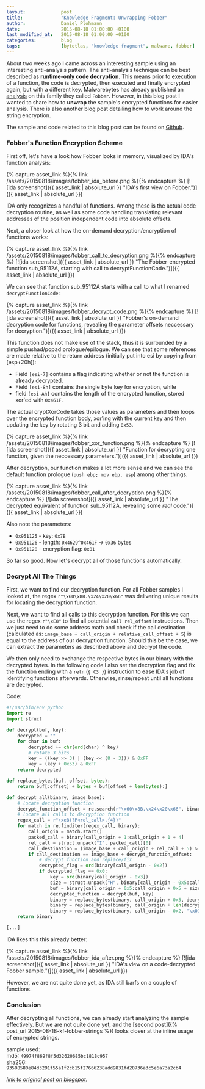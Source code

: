 ```yaml
---
layout:             post
title:              "Knowledge Fragment: Unwrapping Fobber"
author:             Daniel Plohmann
date:               2015-08-18 01:00:00 +0100
last_modified_at:   2015-08-18 01:00:00 +0100
categories:         blog
tags:               [bytetlas, "knowledge fragment", malware, fobber]
---
```


About two weeks ago I came across an interesting sample using an interesting anti-analysis pattern.
The anti-analysis technique can be best described as **runtime-only code decryption**. This means prior to execution of a function, the code is decrypted, then executed and finally encrypted again, but with a different key.
Malwarebytes has already published an [analysis][blog malwarebytes] on this family they called `Fobber`.
However, in this blog post I wanted to share how to **unwrap** the sample's encrypted functions for easier analysis. There is also another blog post detailing how to work around the string encryption.

The sample and code related to this blog post can be found on [Github][github data].

### Fobber's Function Encryption Scheme

First off, let's have a look how Fobber looks in memory, visualized by IDA's function analysis:

{% capture asset_link %}{% link /assets/20150818/images/fobber_ida_before.png %}{% endcapture %}
[![ida screenshot]({{ asset_link | absolute_url }} "IDA's first view on Fobber.")]({{ asset_link | absolute_url }})

IDA only recognizes a handful of functions. Among these is the actual code decryption routine, as well as some code handling translating relevant addresses of the position independent code into absolute offsets.

Next, a closer look at how the on-demand decryption/encryption of functions works:

{% capture asset_link %}{% link /assets/20150818/images/fobber_call_to_decryption.png %}{% endcapture %}
[![ida screenshot]({{ asset_link | absolute_url }} "The Fobber-encrypted function sub_95112A, starting with call to decryptFunctionCode.")]({{ asset_link | absolute_url }})

We can see that function sub_95112A starts with a call to what I renamed `decryptFunctionCode`:

{% capture asset_link %}{% link /assets/20150818/images/fobber_decrypt_code.png %}{% endcapture %}
[![ida screenshot]({{ asset_link | absolute_url }} "Fobber's on-demand decryption code for functions, revealing the parameter offsets neccessary for decryption.")]({{ asset_link | absolute_url }})

This function does not make use of the stack, thus it is surrounded by a simple pushad/popad prologue/epilogue. We can see that some references are made relative to the return address (initially put into esi by copying from [esp+20h]):
 * Field `[esi-7]` contains a flag indicating whether or not the function is already decrypted. 
 * Field `[esi-8h]` contains the single byte key for encryption, while 
 * field `[esi-Ah]` contains the length of the encrypted function, stored xor'ed with `0x461F`.

The actual cryptXorCode takes those values as parameters and then loops over the encrypted function body, xor'ing with the current key and then updating the key by rotating 3 bit and adding `0x53`.

{% capture asset_link %}{% link /assets/20150818/images/fobber_xor_function.png %}{% endcapture %}
[![ida screenshot]({{ asset_link | absolute_url }} "Function for decrypting one function, given the neccessary parameters.")]({{ asset_link | absolute_url }})

After decryption, our function makes a lot more sense and we can see the default function prologue (`push ebp; mov ebp, esp`) among other things.

{% capture asset_link %}{% link /assets/20150818/images/fobber_call_after_decryption.png %}{% endcapture %}
[![ida screenshot]({{ asset_link | absolute_url }} "The decrypted equivalent of function sub_95112A, revealing some *real* code.")]({{ asset_link | absolute_url }})

Also note the parameters:
 * `0x951125` - key: `0x7B`
 * `0x951126` - length: `0x4629^0x461F` -> `0x36` bytes
 * `0x951128` - encryption flag: `0x01`

So far so good. Now let's decrypt all of those functions automatically.

### Decrypt All The Things

First, we want to find our decryption function. For all Fobber samples I looked at, the regex `r"\x60\x8B.\x24\x20\x66"` was delivering unique results for locating the decryption function.

Next, we want to find all calls to this decryption function. For this we can use the regex `r"\xE8"` to find all potential `call rel_offset` instructions.
Then we just need to do some address math and check if the call destination (calculated as: `image_base + call_origin + relative_call_offset + 5`) is equal to the address of our decryption function.
Should this be the case, we can extract the parameters as described above and decrypt the code.

We then only need to exchange the respective bytes in our binary with the decrypted bytes. In the following code I also set the decryption flag and fix the function ending with a `retn` (`{ C3 }`) instruction to ease IDA's job of identifying functions afterwards. Otherwise, rinse/repeat until all functions are decrypted.

Code:
```python
#!/usr/bin/env python
import re
import struct

def decrypt(buf, key):
    decrypted = ""
    for char in buf:
        decrypted += chr(ord(char) ^ key)
        # rotate 3 bits
        key = ((key >> 3) | (key << (8 - 3))) & 0xFF
        key = (key + 0x53) & 0xFF
    return decrypted

def replace_bytes(buf, offset, bytes):
    return buf[:offset] + bytes + buf[offset + len(bytes):]

def decrypt_all(binary, image_base):
    # locate decryption function
    decrypt_function_offset = re.search(r"\x60\x8B.\x24\x20\x66", binary).start()
    # locate all calls to decryption function
    regex_call = r"\xe8(?P<rel_call>.{4})"
    for match in re.finditer(regex_call, binary):
        call_origin = match.start()
        packed_call = binary[call_origin + 1:call_origin + 1 + 4]
        rel_call = struct.unpack("I", packed_call)[0]
        call_destination = (image_base + call_origin + rel_call + 5) & 0xFFFFFFFF
        if call_destination == image_base + decrypt_function_offset:
            # decrypt function and replace/fix
            decrypted_flag = ord(binary[call_origin - 0x2])
            if decrypted_flag == 0x0:
                key = ord(binary[call_origin - 0x3])
                size = struct.unpack("H", binary[call_origin - 0x5:call_origin - 0x3])[0] ^ 0x461F
                buf = binary[call_origin + 0x5:call_origin + 0x5 + size]
                decrypted_function = decrypt(buf, key)
                binary = replace_bytes(binary, call_origin + 0x5, decrypted_function)
                binary = replace_bytes(binary, call_origin + len(decrypted_function), "\xC3")
                binary = replace_bytes(binary, call_origin - 0x2, "\x01")
    return binary

[...]
```

IDA likes this this already better:

{% capture asset_link %}{% link /assets/20150818/images/fobber_ida_after.png %}{% endcapture %}
[![ida screenshot]({{ asset_link | absolute_url }} "IDA's view on a code-decrypted Fobber sample.")]({{ asset_link | absolute_url }})

However, we are not quite done yet, as IDA still barfs on a couple of functions.

### Conclusion

After decrypting all functions, we can already start analyzing the sample effectively.
But we are not quite done yet, and the [second post]({% post_url 2015-08-18-kf-fobber-strings %}) looks closer at the inline usage of encrypted strings.

sample used:  
md5: `49974f869f8f5d32620685bc1818c957`  
sha256: `93508580e84d3291f55a1f2cb15f27666238add9831fd20736a3c5e6a73a2cb4`

*[link to original post on blogspot][blogspot post].*

[github data]: https://github.com/danielplohmann/danielplohmann.github.io/tree/master/assets/20150818
[blog malwarebytes]: https://blog.malwarebytes.com/threat-analysis/2015/06/elusive-hanjuan-ek-caught-in-new-malvertising-campaign/
[blogspot post]: http://byte-atlas.blogspot.com/2015/08/knowledge-fragment-unwrapping-fobber.html